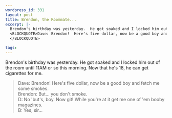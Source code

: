 ```yaml
--- 
wordpress_id: 331
layout: post
title: Brendon, the Roommate...
excerpt: |-
  Brendon's birthday was yesterday.  He got soaked and I locked him out of the room until 11AM or so this morning.  Now that he's 18, he can get cigarettes for me.
  <BLOCKQUOTE>Dave: Brendon!  Here's five dollar, now be a good boy and fetch me some smokes.<BR>Brendon: But... you don't smoke.<BR>D: No 'but's, boy.  Now git!  While you're at it get me one of 'em booby magazines.<BR>B: Yes, sir...
  </BLOCKQUOTE>

tags: 
---
```


Brendon's birthday was yesterday.  He got soaked and I locked him out of the room until 11AM or so this morning.  Now that he's 18, he can get cigarettes for me.
<BLOCKQUOTE>Dave: Brendon!  Here's five dollar, now be a good boy and fetch me some smokes.<BR>Brendon: But... you don't smoke.<BR>D: No 'but's, boy.  Now git!  While you're at it get me one of 'em booby magazines.<BR>B: Yes, sir...
</BLOCKQUOTE>

